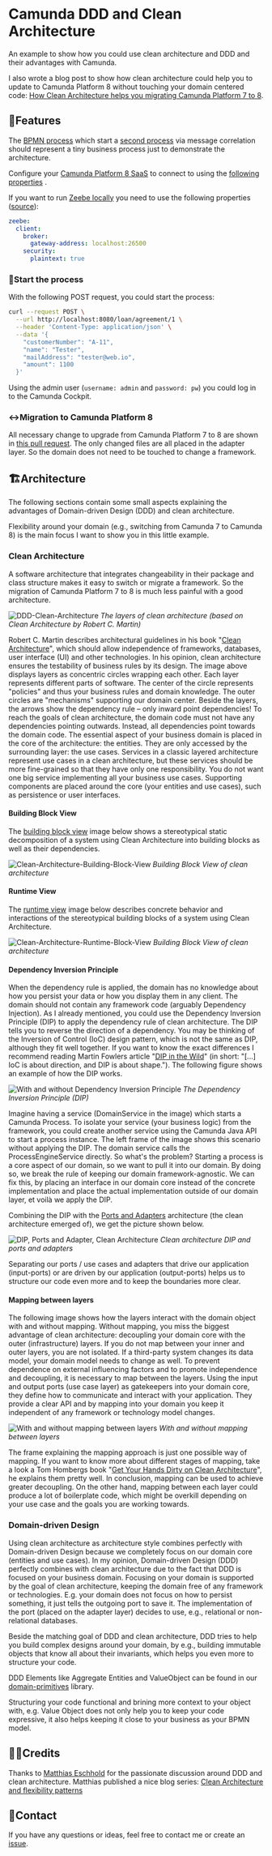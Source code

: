 # Camunda DDD and Clean Architecture

An example to show how you could use clean architecture and DDD and their advantages with Camunda.

I also wrote a blog post to show how clean architecture could help you to update to Camunda Platform 8 without 
touching your domain centered code: [How Clean Architecture helps you migrating Camunda Platform 7 to 8](https://www.novatec-gmbh.de/en/blog/how-clean-architecture-helps-you-migrating-camunda-platform-7-to-8/).

## 🚀Features

The [BPMN process](assets/processes/loan_agreement.png) which start a [second process](assets/processes/cross_selling_recommendation.png) via message correlation should represent a tiny business process just to demonstrate the architecture.

Configure your [Camunda Platform 8 SaaS](https://camunda.com/get-started/) to connect to using the [following properties](https://github.com/camunda-community-hub/spring-zeebe#configuring-camunda-platform-8-saas-connection) .

If you want to run [Zeebe locally](https://docs.camunda.io/docs/self-managed/platform-deployment/kubernetes-helm/) you need to use the following properties ([source](https://github.com/camunda-community-hub/spring-zeebe#configuring-camunda-platform-8-saas-connection)):

```yaml
zeebe:
  client:
    broker:
      gateway-address: localhost:26500
    security:
      plaintext: true
```
### 🛫Start the process

With the following POST request, you could start the process:

```sh
curl --request POST \
  --url http://localhost:8080/loan/agreement/1 \
  --header 'Content-Type: application/json' \
  --data '{
    "customerNumber": "A-11",
    "name": "Tester",
    "mailAddress": "tester@web.io",
    "amount": 1100
  }'
```

Using the admin user (`username: admin` and `password: pw`) you could log in to the Camunda Cockpit.

### ↔️Migration to Camunda Platform 8

All necessary change to upgrade from Camunda Platform 7 to 8 are shown in [this pull request](https://github.com/lwluc/camunda-ddd-and-clean-architecture/pull/1).
The only changed files are all placed in the adapter layer. So the domain does not need to be touched to change a framework.

## 🏗Architecture

The following sections contain some small aspects explaining the advantages of Domain-driven Design (DDD) and clean architecture.

Flexibility around your domain (e.g., switching from Camunda 7 to Camunda 8) is the main focus I want to show you in this little example.

### Clean Architecture

A software architecture that integrates changeability in their package and class structure makes it easy to switch or migrate a framework. 
So the migration of Camunda Platform 7 to 8 is much less painful with a good architecture.

![DDD-Clean-Architecture](assets/architecture/camunda-ddd-and-clean-architecture-rings.png)
*The layers of clean architecture (based on Clean Architecture by Robert C. Martin)*

Robert C. Martin describes architectural guidelines in his book "[Clean Architecture](https://blog.cleancoder.com/uncle-bob/2012/08/13/the-clean-architecture.html)", 
which should allow independence of frameworks, databases, user interface (UI) and other technologies. 
In his opinion, clean architecture ensures the testability of business rules by its design. 
The image above displays layers as concentric circles wrapping each other. 
Each layer represents different parts of software. 
The center of the circle represents "policies" and thus your business rules and domain knowledge. 
The outer circles are "mechanisms" supporting our domain center. 
Beside the layers, the arrows show the dependency rule – only inward point dependencies! 
To reach the goals of clean architecture, the domain code must not have any dependencies pointing outwards. 
Instead, all dependencies point towards the domain code.
The essential aspect of your business domain is placed in the core of the architecture: 
the entities. They are only accessed by the surrounding layer: the use cases. 
Services in a classic layered architecture represent use cases in a clean architecture, 
but these services should be more fine-grained so that they have only one responsibility. 
You do not want one big service implementing all your business use cases. 
Supporting components are placed around the core (your entities and use cases), such as persistence or user interfaces.

#### Building Block View

The [building block view](https://docs.arc42.org/section-5/) image below shows a stereotypical static decomposition of a system using Clean Architecture into building blocks as well as their dependencies. 

![Clean-Architecture-Building-Block-View](assets/architecture/clean_architecture_building_blocks.svg)
*Building Block View of clean architecture*

#### Runtime View

The [runtime view](https://docs.arc42.org/section-6/) image below describes concrete behavior and interactions of the stereotypical building blocks of a system using Clean Architecture.

![Clean-Architecture-Runtime-Block-View](assets/architecture/clean_architecture_runtime_view.svg)
*Building Block View of clean architecture*

#### Dependency Inversion Principle

When the dependency rule is applied, the domain has no knowledge about how you persist your 
data or how you display them in any client. 
The domain should not contain any framework code (arguably Dependency Injection). 
As I already mentioned, you could use the Dependency Inversion Principle (DIP) to apply the 
dependency rule of clean architecture. The DIP tells you to reverse the direction of a dependency. 
You may be thinking of the Inversion of Control (IoC) design pattern, which is not the same as DIP, 
although they fit well together. If you want to know the exact differences 
I recommend reading Martin Fowlers article "[DIP in the Wild](https://martinfowler.com/articles/dipInTheWild.html#YouMeanDependencyInversionRight)" (in short: "[...] IoC is about direction, 
and DIP is about shape."). The following figure shows an example of how the DIP works.

![With and without Dependency Inversion Principle](assets/architecture/dependency-inversion-principle.png)
*The Dependency Inversion Principle (DIP)*

Imagine having a service (DomainService in the image) which starts a Camunda Process. 
To isolate your service (your business logic) from the framework, you could create another service using the 
Camunda Java API to start a process instance. The left frame of the image shows this scenario without applying the DIP. 
The domain service calls the ProcessEngineService directly. So what's the problem? Starting a process 
is a core aspect of our domain, so we want to pull it into our domain. By doing so, we break the rule of keeping 
our domain framework-agnostic. We can fix this, by placing an interface in our domain core instead of the 
concrete implementation and place the actual implementation outside of our domain layer, et voilà we apply the DIP.

Combining the DIP with the [Ports and Adapters](http://alistair.cockburn.us/Hexagonal+architecture) architecture (the clean architecture emerged of), 
we get the picture shown below.

![DIP, Ports and Adapter, Clean Architecture](assets/architecture/dependency-inversion-principle-rings-in-out.png)
*Clean architecture DIP and ports and adapters*

Separating our ports / use cases and adapters that drive our application (input-ports) or are driven by our 
application (output-ports) helps us to structure our code even more and to keep the boundaries more clear.

#### Mapping between layers

The following image shows how the layers interact with the domain object with and without mapping. 
Without mapping, you miss the biggest advantage of clean architecture: 
decoupling your domain core with the outer (infrastructure) layers. 
If you do not map between your inner and outer layers, you are not isolated. 
If a third-party system changes its data model, your domain model needs to change as well. 
To prevent dependence on external influencing factors and to promote independence and decoupling, 
it is necessary to map between the layers. 
Using the input and output ports (use case layer) as gatekeepers into your domain core, 
they define how to communicate and interact with your application. 
They provide a clear API and by mapping into your domain you keep it independent of any framework 
or technology model changes.

![With and without mapping between layers](assets/architecture/mapping-between-layers.png)
*With and without mapping between layers*

The frame explaining the mapping approach is just one possible way of mapping. 
If you want to know more about different stages of mapping, take a look a 
Tom Hombergs book "[Get Your Hands Dirty on Clean Architecture](https://leanpub.com/get-your-hands-dirty-on-clean-architecture)", he explains them pretty well.
In conclusion, mapping can be used to achieve greater decoupling. On the other hand, 
mapping between each layer could produce a lot of boilerplate code, which might be overkill 
depending on your use case and the goals you are working towards.

### Domain-driven Design

Using clean architecture as architecture style combines perfectly with Domain-driven Design because we completely focus on our domain core (entities and use cases).
In my opinion, Domain-driven Design (DDD) perfectly combines with clean architecture due to the fact that DDD is focused on your business domain. 
Focusing on your domain is supported by the goal of clean architecture, keeping the domain free of any framework or technologies. 
E.g. your domain does not focus on how to persist something, it just tells the outgoing port to save it. 
The implementation of the port (placed on the adapter layer) decides to use, e.g., relational or non-relational databases.

Beside the matching goal of DDD and clean architecture, DDD tries to help you build complex designs around your domain,
by e.g., building immutable objects that know all about their invariants, which helps you even more to structure your code.

DDD Elements like Aggregate Entities and ValueObject can be found in our [domain-primitives](https://github.com/domain-primitives/domain-primitives-java) library.

Structuring your code functional and brining more context to your object with, e.g. Value Object does not only help you to keep your code expressive, it also helps keeping it close to your business as your BPMN model.

## 🙏🏼Credits

Thanks to [Matthias Eschhold](https://github.com/MatthiasEschhold) for the passionate discussion around DDD and clean architecture. 
Matthias published a nice blog series: [Clean Architecture and flexibility patterns](https://github.com/MatthiasEschhold/clean-architecture-and-flexibility-patterns)

## 📨Contact

If you have any questions or ideas, feel free to contact me or create an [issue](https://github.com/lwluc/camunda-ddd-and-clean-architecture/issues).